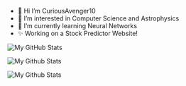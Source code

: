 - 👋 Hi I’m CuriousAvenger10
- 👀 I’m interested in Computer Science and Astrophysics
- 🌱 I’m currently learning Neural Networks
- ✨ Working on a Stock Predictor Website!


![My GitHub Stats](https://github-readme-stats.vercel.app/api?username=curiousavenger&include_all_commits=true&hide_border=true&layout=compact&theme=dark&bg_color=0D1117)

![My Github Stats](https://github-readme-stats.vercel.app/api/top-langs/?username=curiousavenger&layout=compact&hide_border=true&theme=dark&langs_count=10&bg_color=0D1117)

![My Github Stats](https://activity-graph.herokuapp.com/graph?username=curiousavenger&theme=react-dark)
